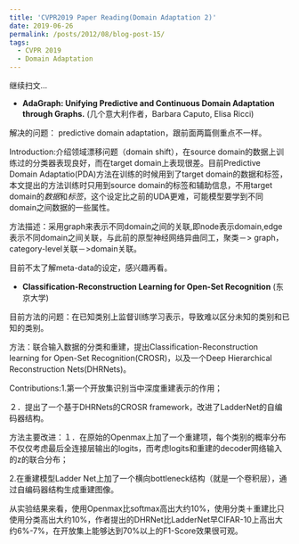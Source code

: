 ```yaml
---
title: 'CVPR2019 Paper Reading(Domain Adaptation 2)'
date: 2019-06-26
permalink: /posts/2012/08/blog-post-15/
tags:
  - CVPR 2019
  - Domain Adaptation
---
```


继续扫文...

+ **AdaGraph: Unifying Predictive and Continuous Domain Adaptation through Graphs.** (几个意大利作者，Barbara Caputo, Elisa Ricci)

解决的问题： predictive domain adaptation，跟前面两篇侧重点不一样。

Introduction:介绍领域漂移问题（domain shift），在source domain的数据上训练过的分类器表现良好，而在target domain上表现很差。目前Predictive Domain Adaptatio(PDA)方法在训练的时候用到了target domain的数据和标签，本文提出的方法训练时只用到source domain的标签和辅助信息，不用target domain的*数据*和*标签*，这个设定比之前的UDA更难，可能模型要学到不同domain之间数据的一些属性。

方法描述：采用graph来表示不同domain之间的关联,即node表示domain,edge表示不同domain之间关联，与此前的原型神经网络异曲同工，聚类－> graph，　category-level关联－>domain关联。

目前不太了解meta-data的设定，感兴趣再看。

+ **Classification-Reconstruction Learning for Open-Set Recognition** (东京大学)

目前方法的问题：在已知类别上监督训练学习表示，导致难以区分未知的类别和已知的类别。

方法：联合输入数据的分类和重建，提出Classification-Reconstruction learning for Open-Set Recognition(CROSR)，以及一个Deep Hierarchical Reconstruction Nets(DHRNets)。

Contributions:1.第一个开放集识别当中深度重建表示的作用；

２．提出了一个基于DHRNets的CROSR framework，改进了LadderNet的自编码器结构。

方法主要改进：１．在原始的Openmax上加了一个重建项，每个类别的概率分布不仅仅考虑最后全连接层输出的logits，而考虑logits和重建的decoder网络输入的z的联合分布；

2.在重建模型Ladder Net上加了一个横向bottleneck结构（就是一个卷积层），通过自编码器结构生成重建图像。

从实验结果来看，使用Openmax比softmax高出大约10%，使用分类＋重建比只使用分类高出大约10%，作者提出的DHRNet比LadderNet早CIFAR-10上高出大约6%-7%，在开放集上能够达到70%以上的F1-Score效果很可观。
